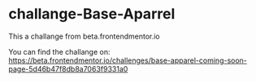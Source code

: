 # challange-Base-Aparrel
This a challange from beta.frontendmentor.io

You can find the challange on:<br>
https://beta.frontendmentor.io/challenges/base-apparel-coming-soon-page-5d46b47f8db8a7063f9331a0
